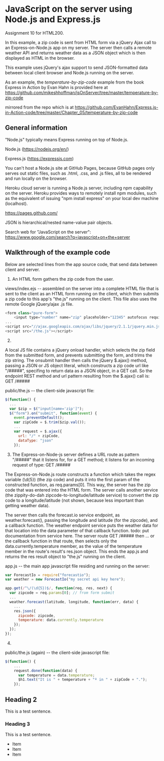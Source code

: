 # JavaScript on the server using Node.js and Express.js

Assignment 10 for HTML200.

In this example, a zip code is sent from HTML form via a jQuery Ajax call to an Express-on-Node.js app on my server.  The server then calls a remote weather API and returns weather data as a JSON object which is then displayed as HTML in the browser.

This example uses jQuery's ajax support to send JSON-formatted data between local client browser and Node.js running on the server.

As an example, the *temperature-by-zip-code* example from the book Express in Action by Evan Hahn is provided here at 
<https://github.com/mikeshhoffman/jsOnServer/tree/master/temperature-by-zip-code>

mirrored from the repo which is at 
<https://github.com/EvanHahn/Express.js-in-Action-code/tree/master/Chapter_05/temperature-by-zip-code>


## General information

"Node.js" typically means Express running on top of Node.js.

Node.js (<https://nodejs.org/en/>)

Express.js (<https://expressjs.com>)

You can't host a Node.js site at GitHub Pages, because GitHub pages only serves out static files, such as .html, .css, and .js files, all to be rendered and run locally on the browser.

Heroku cloud server is running a Node.js server, including npm capability on the server.
Heroku provides ways to remotely install npm modules, such as the equivalent of issuing "npm install express" on your local dev machine (localhost).

<https://pages.github.com/>

JSON is hierarchical/nested name-value pair objects.

Search web for "JavaScript on the server":
<https://www.google.com/search?q=javascript+on+the+server>


## Walkthrough of the example code

Below are selected lines from the app source code, that send data between client and server.

1. An HTML form gathers the zip code from the user.

views/index.ejs -- assembled on the server into a complete HTML file that is sent to the client as an HTML form running on the client, which then submits a zip code to this app's "the.js" running on the client.  This file also uses the remote Google jQuery/ajax .js file.

```javascript
<form class="pure-form">
    <input type="number" name="zip" placeholder="12345" autofocus required>
...
<script src="//ajax.googleapis.com/ajax/libs/jquery/2.1.1/jquery.min.js"></script>
<script src="/the.js"></script>
```

2. 
A local JS file contains a jQuery onload handler, which selects the zip field from the submitted form, and prevents submitting the form, and trims the zip string.
The onsubmit handler then calls the jQuery $.ajax() method, passing a JSON or JS object literal, which constructs a zip code url like "/#####", specifing to return data as a JSON object, in a GET call.
So the endpoint REST method and url pattern resulting from the $.ajax() call is: 
GET /#####

public/the.js -- the client-side javascript file:

```javascript
$(function() {
  ...
  var $zip = $("input[name='zip']");
  $("form").on("submit", function(event) {
    event.preventDefault();
    var zipCode = $.trim($zip.val());
    ...
    var request = $.ajax({
      url: "/" + zipCode,
      dataType: "json"
    });
```

3. The Express-on-Node-js server defines a URL route as pattern "/#####" that it listens for, for a GET method; it listens for an incoming request of type:
GET /#####

The Express-on-Node.js route constructs a function which takes the regex variable (\d{5}) (the zip code) and puts it into the first param of the constructed function, as req.params[0].
This way, the server has the zip code that was entered into the HTML form.
The server calls another service (the zippity-do-dah zipcode-to-longitude/latitude service) to convert the zip code to a longitude/latitude (not shown, because less important than getting weather data).

The server then calls the forecast.io service endpoint, as weather.forecast(), passing the longitude and latitude (for the zipcode), and a callback function.
The weather endpoint service puts the weather data for that location into the data parameter of that callback function.  todo: put documentation from service here.  The server route GET /##### then ... or the callback function in that route, then selects only the data.currently.temperature member, as the value of the temperature member in the route's result's res.json object. 
This ends the app.js and returns the res result object to "the.js" running on the client.

app.js -- the main app javascript file residing and running on the server:

```javascript
var ForecastIo = require("forecastio");
var weather = new ForecastIo("my secret api key here");

app.get(/^\/(\d{5})$/, function(req, res, next) {
  var zipcode = req.params[0]; // from form submit
  ...
  weather.forecast(latitude, longitude, function(err, data) {
    ...
    res.json({
      zipcode: zipcode,
      temperature: data.currently.temperature
    });
  });
});
```

4. 

public/the.js (again) -- the client-side javascript file:

```javascript
$(function() {
    ...
    request.done(function(data) {
      var temperature = data.temperature;
      $h1.text("It is " + temperature + "º in " + zipCode + ".");
    });
```


## Heading 2

This is a test sentence.


### Heading 3

This is a test sentence.

*  Item
*  Item
*  Item

